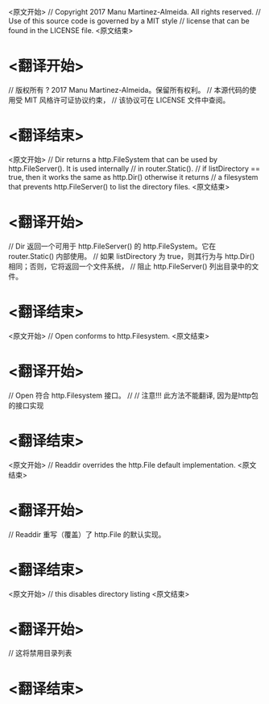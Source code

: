 
<原文开始>
// Copyright 2017 Manu Martinez-Almeida. All rights reserved.
// Use of this source code is governed by a MIT style
// license that can be found in the LICENSE file.
<原文结束>

# <翻译开始>
// 版权所有 ? 2017 Manu Martinez-Almeida。保留所有权利。
// 本源代码的使用受 MIT 风格许可证协议约束，
// 该协议可在 LICENSE 文件中查阅。
# <翻译结束>


<原文开始>
// Dir returns a http.FileSystem that can be used by http.FileServer(). It is used internally
// in router.Static().
// if listDirectory == true, then it works the same as http.Dir() otherwise it returns
// a filesystem that prevents http.FileServer() to list the directory files.
<原文结束>

# <翻译开始>
// Dir 返回一个可用于 http.FileServer() 的 http.FileSystem。它在 router.Static() 内部使用。
// 如果 listDirectory 为 true，则其行为与 http.Dir() 相同；否则，它将返回一个文件系统，
// 阻止 http.FileServer() 列出目录中的文件。
# <翻译结束>


<原文开始>
// Open conforms to http.Filesystem.
<原文结束>

# <翻译开始>
// Open 符合 http.Filesystem 接口。
//
// 注意!!! 此方法不能翻译, 因为是http包的接口实现
# <翻译结束>


<原文开始>
// Readdir overrides the http.File default implementation.
<原文结束>

# <翻译开始>
// Readdir 重写（覆盖）了 http.File 的默认实现。
# <翻译结束>


<原文开始>
// this disables directory listing
<原文结束>

# <翻译开始>
// 这将禁用目录列表
# <翻译结束>

